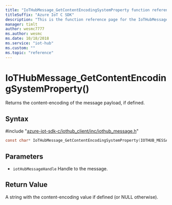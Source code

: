 ```yaml
---                             
title: "IoTHubMessage_GetContentEncodingSystemProperty function reference | Microsoft Docs" 
titleSuffix: "Azure IoT C SDK"            
description: "This is the function reference page for the IoTHubMessage_GetContentEncodingSystemProperty() function in the Azure IoT C SDK. This SDK is used with Azure IoT Hub and Azure IoT Hub Device Provisioning Service"            
manager: timlt                 
author: wesmc7777              
ms.author: wesmc               
ms.date: 10/18/2018                    
ms.service: "iot-hub"             
ms.custom: ""                
ms.topic: "reference"        
---                            
```


# IoTHubMessage_GetContentEncodingSystemProperty()

Returns the content-encoding of the message payload, if defined.

## Syntax

\#include "[azure-iot-sdk-c/iothub_client/inc/iothub_message.h](../iothub-message-h.md)"  
```C
const char* IoTHubMessage_GetContentEncodingSystemProperty(IOTHUB_MESSAGE_HANDLE  C2);
```

## Parameters
* `iotHubMessageHandle` Handle to the message.

## Return Value
A string with the content-encoding value if defined (or NULL otherwise).

